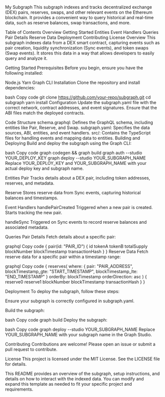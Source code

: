 My Subgraph
This subgraph indexes and tracks decentralized exchange (DEX) pairs, reserves, swaps, and other relevant events on the Ethereum blockchain. It provides a convenient way to query historical and real-time data, such as reserve balances, swap transactions, and more.

Table of Contents
Overview
Getting Started
Entities
Event Handlers
Queries
Pair Details
Reserve Data
Deployment
Contributing
License
Overview
This subgraph indexes data from a DEX smart contract, capturing events such as pair creation, liquidity synchronization (Sync events), and token swaps (Swap events). It stores this data in a way that allows developers to easily query and analyze it.

Getting Started
Prerequisites
Before you begin, ensure you have the following installed:

Node.js
Yarn
Graph CLI
Installation
Clone the repository and install dependencies:

bash
Copy code
git clone https://github.com/your-repo/subgraph.git
cd subgraph
yarn install
Configuration
Update the subgraph.yaml file with the correct network, contract addresses, and event signatures. Ensure that the ABI files match the deployed contracts.

Code Structure
schema.graphql: Defines the GraphQL schema, including entities like Pair, Reserve, and Swap.
subgraph.yaml: Specifies the data sources, ABI, entities, and event handlers.
src/: Contains the TypeScript files for handling events and mapping data to entities.
Building and Deploying
Build and deploy the subgraph using the Graph CLI:

bash
Copy code
graph codegen && graph build
graph auth --studio YOUR_DEPLOY_KEY
graph deploy --studio YOUR_SUBGRAPH_NAME
Replace YOUR_DEPLOY_KEY and YOUR_SUBGRAPH_NAME with your actual deploy key and subgraph name.

Entities
Pair
Tracks details about a DEX pair, including token addresses, reserves, and metadata.

Reserve
Stores reserve data from Sync events, capturing historical balances and timestamps.

Event Handlers
handlePairCreated
Triggered when a new pair is created. Starts tracking the new pair.

handleSync
Triggered on Sync events to record reserve balances and associated metadata.

Queries
Pair Details
Fetch details about a specific pair:

graphql
Copy code
{
  pair(id: "PAIR_ID") {
    id
    tokenA
    tokenB
    totalSupply
    blockNumber
    blockTimestamp
    transactionHash
  }
}
Reserve Data
Fetch reserve data for a specific pair within a timestamp range:

graphql
Copy code
{
  reserves(
    where: {
      pair: "PAIR_ADDRESS",
      blockTimestamp_gte: "START_TIMESTAMP",
      blockTimestamp_lte: "END_TIMESTAMP"
    }
    orderBy: blockTimestamp
    orderDirection: asc
  ) {
    reserve0
    reserve1
    blockNumber
    blockTimestamp
    transactionHash
  }
}

Deployment
To deploy the subgraph, follow these steps:

Ensure your subgraph is correctly configured in subgraph.yaml.

Build the subgraph:

bash
Copy code
graph build
Deploy the subgraph:

bash
Copy code
graph deploy --studio YOUR_SUBGRAPH_NAME
Replace YOUR_SUBGRAPH_NAME with your subgraph name in the Graph Studio.

Contributing
Contributions are welcome! Please open an issue or submit a pull request to contribute.

License
This project is licensed under the MIT License. See the LICENSE file for details.

This README provides an overview of the subgraph, setup instructions, and details on how to interact with the indexed data. You can modify and expand this template as needed to fit your specific project and requirements.